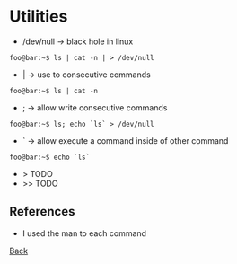 # Utilities

- /dev/null -> black hole in linux
```console
foo@bar:~$ ls | cat -n | > /dev/null
```
- | -> use to consecutive commands
```console
foo@bar:~$ ls | cat -n
```
- ; -> allow write consecutive commands
```console
foo@bar:~$ ls; echo `ls` > /dev/null 
```
- ` -> allow execute a command inside of other command
```console
foo@bar:~$ echo `ls` 
```
- \> 
TODO
- \>\>
TODO
## References
- I used the man to each command

[Back](README.md)
